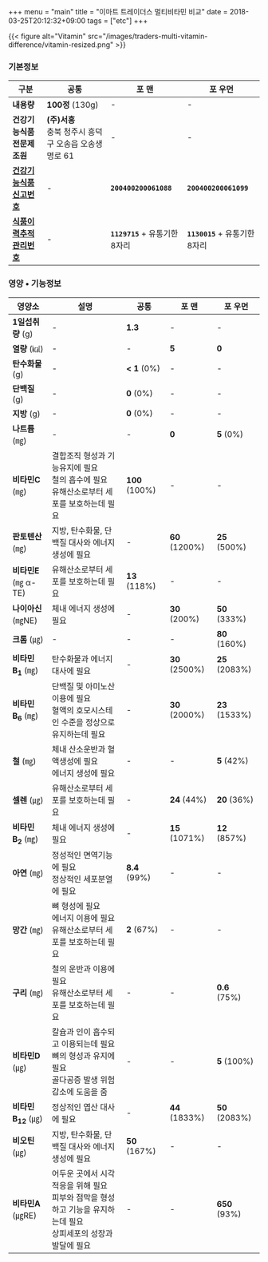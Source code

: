 +++
menu = "main"
title = "이마트 트레이더스 멀티비타민 비교"
date = 2018-03-25T20:12:32+09:00
tags = ["etc"]
+++

{{< figure
  alt="Vitamin"
  src="/images/traders-multi-vitamin-difference/vitamin-resized.png" >}}

### 기본정보

| 구분                                                     | 공통                                                      | 포 맨                          | 포 우먼                        |
| -------------------------------------------------------- | --------------------------------------------------------- | ------------------------------ | ------------------------------ |
| **내용량**                                               | **100정** (130g)                                          | -                              | -                              |
| **건강기능식품전문제조원**                               | **(주)서흥**<br />충북 청주시 흥덕구 오송읍 오송생명로 61 | -                              | -                              |
| **[건강기능식품신고번호](http://foodsafetykorea.go.kr)** | -                                                         | **`200400200061088`**          | **`200400200061099`**          |
| **[식품이력추적관리번호](https://tfood.go.kr)**          | -                                                         | **`1129715`** + 유통기한 8자리 | **`1130015`** + 유통기한 8자리 |

### 영양 &bull; 기능정보

| 영양소                        | 설명                                                         | 공통           | 포 맨          | 포 우먼        |
| ----------------------------- | ------------------------------------------------------------ | -------------- | -------------- | -------------- |
| **1일섭취량** (g)             | -                                                            | **1.3**        | -              | -              |
| **열량** (㎉)                 | -                                                            | -              | **5**          | **0**          |
| **탄수화물** (g)              | -                                                            | **< 1** (0%)   | -              | -              |
| **단백질** (g)                | -                                                            | **0** (0%)     | -              | -              |
| **지방** (g)                  | -                                                            | **0** (0%)     | -              | -              |
| **나트륨** (㎎)               | -                                                            | -              | **0**          | **5** (0%)     |
| **비타민C** (㎎)              | 결합조직 형성과 기능유지에 필요<br />철의 흡수에 필요<br />유해산소로부터 세포를 보호하는데 필요 | **100** (100%) | -              | -              |
| **판토텐산** (㎎)             | 지방, 탄수화물, 단백질 대사와 에너지 생성에 필요             | -              | **60** (1200%) | **25** (500%)  |
| **비타민E** (㎎ α-TE)         | 유해산소로부터 세포를 보호하는데 필요                        | **13** (118%)  | -              | -              |
| **나이아신** (㎎NE)           | 체내 에너지 생성에 필요                                      | -              | **30** (200%)  | **50** (333%)  |
| **크롬** (㎍)                 | -                                                            | -              | -              | **80** (160%)  |
| **비타민B<sub>1</sub>** (㎎)  | 탄수화물과 에너지 대사에 필요                                | -              | **30** (2500%) | **25** (2083%) |
| **비타민B<sub>6</sub>** (㎎)  | 단백질 및 아미노산 이용에 필요<br />혈액의 호모시스테인 수준을 정상으로 유지하는데 필요 | -              | **30** (2000%) | **23** (1533%) |
| **철** (㎎)                   | 체내 산소운반과 혈액생성에 필요<br />에너지 생성에 필요      | -              | -              | **5** (42%)    |
| **셀렌** (㎍)                 | 유해산소로부터 세포를 보호하는데 필요                        | -              | **24** (44%)   | **20** (36%)   |
| **비타민B<sub>2</sub>** (㎎)  | 체내 에너지 생성에 필요                                      | -              | **15** (1071%) | **12** (857%)  |
| **아연** (㎎)                 | 정성적인 면역기능에 필요<br />정상적인 세포분열에 필요       | **8.4** (99%)  | -              | -              |
| **망간** (㎎)                 | 뼈 형성에 필요<br />에너지 이용에 필요<br />유해산소로부터 세포를 보호하는데 필요 | **2** (67%)    | -              | -              |
| **구리** (㎎)                 | 철의 운반과 이용에 필요<br />유해산소로부터 세포를 보호하는데 필요 | -              | -              | **0.6** (75%)  |
| **비타민D** (㎍)              | 칼슘과 인이 흡수되고 이용되는데 필요<br />뼈의 형성과 유지에 필요<br />골다공증 발생 위험 감소에 도움을 줌 | -              | -              | **5** (100%)   |
| **비타민B<sub>12</sub>** (㎍) | 정상적인 엽산 대사에 필요                                    | -              | **44** (1833%) | **50** (2083%) |
| **비오틴** (㎍)               | 지방, 탄수화물, 단백질 대사와 에너지 생성에 필요             | **50** (167%)  | -              | -              |
| **비타민A** (㎍RE)            | 어두운 곳에서 시각 적응을 위해 필요<br />피부와 점막을 형성하고 기능을 유지하는데 필요<br />상피세포의 성장과 발달에 필요 | -              | -              | **650** (93%)  |
